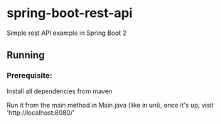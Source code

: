 # spring-boot-rest-api
Simple rest API example in Spring Boot 2

## Running
### Prerequisite:
Install all dependencies from maven

Run it from the main method in Main.java (like in uni),
once it's up, visit 'http://localhost:8080/'
